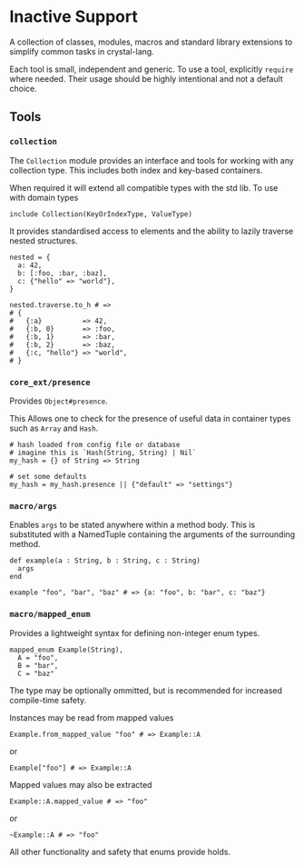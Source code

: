 # Inactive Support

A collection of classes, modules, macros and standard library extensions to simplify common tasks in crystal-lang.

Each tool is small, independent and generic.
To use a tool, explicitly `require` where needed.
Their usage should be highly intentional and not a default choice.


## Tools

### `collection`

The `Collection` module provides an interface and tools for working with any collection type.
This includes both index and key-based containers.

When required it will extend all compatible types with the std lib.
To use with domain types
```
include Collection(KeyOrIndexType, ValueType)
```

It provides standardised access to elements and the ability to lazily traverse nested structures.

```crystal
nested = {
  a: 42,
  b: [:foo, :bar, :baz],
  c: {"hello" => "world"},
}

nested.traverse.to_h # =>
# {
#   {:a}          => 42,
#   {:b, 0}       => :foo,
#   {:b, 1}       => :bar,
#   {:b, 2}       => :baz,
#   {:c, "hello"} => "world",
# }
```


### `core_ext/presence`

Provides `Object#presence`.

This Allows one to check for the presence of useful data in container types such as `Array` and `Hash`.

```crystal
# hash loaded from config file or database
# imagine this is `Hash(String, String) | Nil`
my_hash = {} of String => String

# set some defaults
my_hash = my_hash.presence || {"default" => "settings"}
```


### `macro/args`

Enables `args` to be stated anywhere within a method body.
This is substituted with a NamedTuple containing the arguments of the surrounding method.

```crystal
def example(a : String, b : String, c : String)
  args
end

example "foo", "bar", "baz" # => {a: "foo", b: "bar", c: "baz"}
```


### `macro/mapped_enum`

Provides a lightweight syntax for defining non-integer enum types.
```crystal
mapped_enum Example(String),
  A = "foo",
  B = "bar",
  C = "baz"
```
The type may be optionally ommitted, but is recommended for increased compile-time safety.

Instances may be read from mapped values
```crystal
Example.from_mapped_value "foo" # => Example::A
```
or
```crystal
Example["foo"] # => Example::A
```

Mapped values may also be extracted
```crystal
Example::A.mapped_value # => "foo"
```
or
```crystal
~Example::A # => "foo"
```

All other functionality and safety that enums provide holds.
